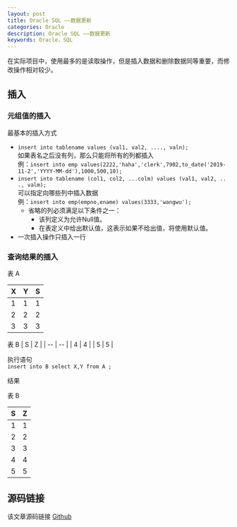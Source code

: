 ```yaml
---
layout: post
title: Oracle SQL ——数据更新
categories: Oracle
description: Oracle SQL ——数据更新
keywords: Oracle，SQL
---
```


在实际项目中，使用最多的是读取操作，但是插入数据和删除数据同等重要，而修改操作相对较少。

## 插入
### 元组值的插入
最基本的插入方式
- `insert into tablename values (val1, val2, ...., valn);`<br>
	如果表名之后没有列，那么只能将所有的列都插入<br>
	例：`insert into emp values(2222,'haha','clerk',7902,to_date('2019-11-2','YYYY-MM-dd'),1000,500,10);`
- `insert into tablename (col1, col2, ...colm) values (val1, val2, .. ., valm);`<br>
	可以指定向哪些列中插入数据<br>
	例：`insert into emp(empno,ename) values(3333,'wangwu');`
	- 省略的列必须满足以下条件之一：
		- 该列定义为允许Null值。
		- 在表定义中给出默认值，这表示如果不给出值，将使用默认值。
- 一次插入操作只插入一行

### 查询结果的插入
表 A

| X | Y | S |
| -- | -- | -- |
| 1 | 1 | 1 |
| 2 | 2 | 2 |
| 3 | 3 | 3 |

表 B
| S | Z |
| -- | -- |
| 4 | 4 |
| 5 | 5 |

执行语句<br>
`insert into B select X,Y from A ;`

结果

表 B

| S | Z |
| -- | -- |
| 1 | 1 |
| 2 | 2 |
| 3 | 3 |
| 4 | 4 |
| 5 | 5 |

## 源码链接
该文章源码链接 [Github](url)